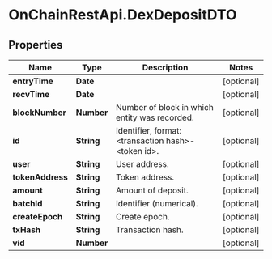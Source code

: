 # OnChainRestApi.DexDepositDTO

## Properties

Name | Type | Description | Notes
------------ | ------------- | ------------- | -------------
**entryTime** | **Date** |  | [optional] 
**recvTime** | **Date** |  | [optional] 
**blockNumber** | **Number** | Number of block in which entity was recorded. | [optional] 
**id** | **String** | Identifier, format: &lt;transaction hash&gt;-&lt;token id&gt;. | [optional] 
**user** | **String** | User address. | [optional] 
**tokenAddress** | **String** | Token address. | [optional] 
**amount** | **String** | Amount of deposit. | [optional] 
**batchId** | **String** | Identifier (numerical). | [optional] 
**createEpoch** | **String** | Create epoch. | [optional] 
**txHash** | **String** | Transaction hash. | [optional] 
**vid** | **Number** |  | [optional] 


